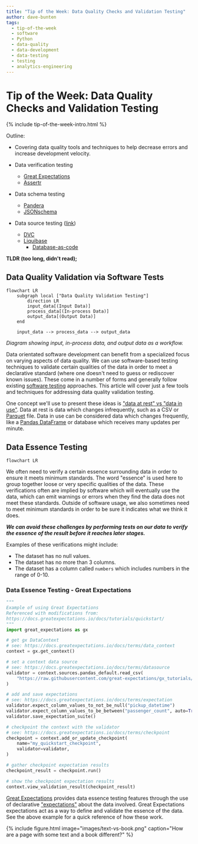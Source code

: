 ```yaml
---
title: "Tip of the Week: Data Quality Checks and Validation Testing"
author: dave-bunten
tags:
  - tip-of-the-week
  - software
  - Python
  - data-quality
  - data-development
  - data-testing
  - testing
  - analytics-engineering
---
```


# Tip of the Week: Data Quality Checks and Validation Testing

{% include tip-of-the-week-intro.html %}

<!-- excerpt start -->

<!-- excerpt end -->

Outline:

- Covering data quality tools and techniques to help decrease errors and increase development velocity.

- Data verification testing
  - [Great Expectations](https://github.com/great-expectations/great_expectations)
  - [Assertr](https://github.com/ropensci/assertr/)

- Data schema testing
  - [Pandera](https://github.com/unionai-oss/pandera)
  - [JSONschema](https://github.com/python-jsonschema/jsonschema)

- Data source testing ([link](https://en.wikipedia.org/wiki/Shift-left_testing))
  - [DVC](https://github.com/iterative/dvc)
  - [Liquibase](https://github.com/liquibase/liquibase)
    - [Database-as-code](https://speakerdeck.com/tastapod/arent-we-forgetting-someone)

__TLDR (too long, didn't read);__

## Data Quality Validation via Software Tests

```mermaid!
flowchart LR
    subgraph local ["Data Quality Validation Testing"]
        direction LR
        input_data[(Input Data)]
        process_data[(In-process Data)]
        output_data[(Output Data)]
    end

    input_data --> process_data --> output_data
```

_Diagram showing input, in-process data, and output data as a workflow._

Data orientated software development can benefit from a specialized focus on varying aspects of data quality.
We can use software-based testing techniques to validate certain qualities of the data in order to meet a declarative standard (where one doesn't need to guess or rediscover known issues).
These come in a number of forms and generally follow existing [software testing](https://en.wikipedia.org/wiki/Software_testing) approaches.
This article will cover just a few tools and techniques for addressing data quality validation testing.

One concept we'll use to present these ideas is ["data at rest" vs "data in use"](https://en.wikipedia.org/wiki/Data_at_rest).
Data at rest is data which changes infrequently, such as a CSV or [Parquet](https://github.com/apache/parquet-format) file.
Data in use can be considered data which changes frequently, like a [Pandas DataFrame](https://pandas.pydata.org/docs/reference/api/pandas.DataFrame.html) or database which receives many updates per minute.

## Data Essence Testing

```mermaid!
flowchart LR

```

We often need to verify a certain essence surrounding data in order to ensure it meets minimum standards.
The word "essence" is used here to group together loose or very specific qualities of the data.
These verifications often are implied by software which will eventually use the data, which can emit warnings or errors when they find the data does not meet these standards.
Outside of software usage, we also sometimes need to meet minimum standards in order to be sure it indicates what we think it does.

___We can avoid these challenges by performing tests on our data to verify the essence of the result before it reaches later stages.___

Examples of these verifications might include:

- The dataset has no null values.
- The dataset has no more than 3 columns.
- The dataset has a column called `numbers` which includes numbers in the range of 0-10.

### Data Essence Testing - Great Expectations

```python
"""
Example of using Great Expectations
Referenced with modifications from: 
https://docs.greatexpectations.io/docs/tutorials/quickstart/
"""
import great_expectations as gx

# get gx DataContext
# see: https://docs.greatexpectations.io/docs/terms/data_context
context = gx.get_context()

# set a context data source 
# see: https://docs.greatexpectations.io/docs/terms/datasource
validator = context.sources.pandas_default.read_csv(
    "https://raw.githubusercontent.com/great-expectations/gx_tutorials/main/data/yellow_tripdata_sample_2019-01.csv"
)

# add and save expectations 
# see: https://docs.greatexpectations.io/docs/terms/expectation
validator.expect_column_values_to_not_be_null("pickup_datetime")
validator.expect_column_values_to_be_between("passenger_count", auto=True)
validator.save_expectation_suite()

# checkpoint the context with the validator
# see: https://docs.greatexpectations.io/docs/terms/checkpoint
checkpoint = context.add_or_update_checkpoint(
    name="my_quickstart_checkpoint",
    validator=validator,
)

# gather checkpoint expectation results
checkpoint_result = checkpoint.run()

# show the checkpoint expectation results
context.view_validation_result(checkpoint_result)
```

[Great Expectations](https://github.com/great-expectations/great_expectations) provides data essence testing features through the use of declarative ["expectations"](https://greatexpectations.io/expectations/) about the data involved.
Great Expectations expectations act as a way to define and validate the essence of the data.
See the above example for a quick reference of how these work.

{% include figure.html image="images/text-vs-book.png" caption="How are a page with some text and a book different?"  %}
